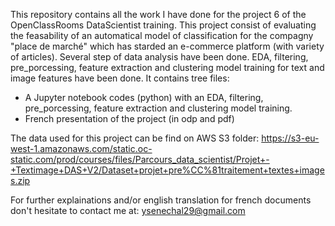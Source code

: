 This repository contains all the work I have done for the project 6 of the OpenClassRooms DataScientist training. This project consist of evaluating the feasability of an automatical model of classification for the compagny "place de marché" which has starded an e-commerce platform (with variety of articles). Several step of data analysis have been done. EDA, filtering, pre_porcessing, feature extraction and clustering model training for text and image features have been done. It contains tree files:

- A Jupyter notebook codes (python) with an EDA, filtering, pre_porcessing, feature extraction and clustering model training. 
- French presentation of the project (in odp and pdf)

The data used for this project can be find on AWS S3 folder: https://s3-eu-west-1.amazonaws.com/static.oc-static.com/prod/courses/files/Parcours_data_scientist/Projet+-+Textimage+DAS+V2/Dataset+projet+pre%CC%81traitement+textes+images.zip 

For further explainations and/or english translation for french documents don't hesitate to contact me at: ysenechal29@gmail.com
